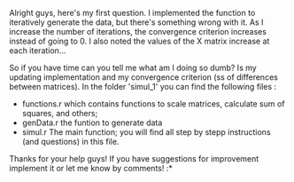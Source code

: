 

Alright guys, here's my first question. I implemented the function to iteratively generate the data, but there's something wrong with it.
As I increase the number of iterations, the convergence criterion increases instead of going to 0. I also noted the values of the X matrix 
increase at each iteration...

So if you have time can you tell me what am I doing so dumb? Is my updating implementation and my convergence criterion (ss of differences 
between matrices). In the folder 'simul_1' you can find the following files : 

 - functions.r which contains functions to scale matrices, calculate sum of squares, and others; 
 - genData.r the funtion to generate data
 - simul.r  The main function; you will find all step by stepp instructions (and questions) in this file. 
 
 Thanks for your help guys! If you have suggestions for improvement implement it or let me know by comments! :* 
